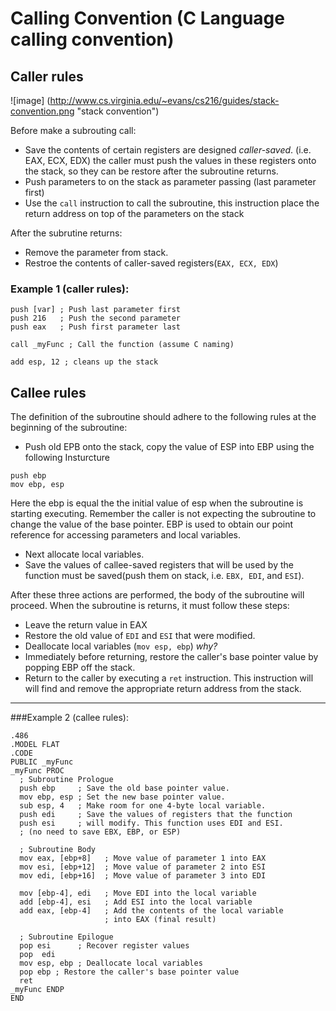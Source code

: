 Calling Convention (C Language calling convention)
===
## Caller rules

![image] (http://www.cs.virginia.edu/~evans/cs216/guides/stack-convention.png "stack convention")

Before make a subrouting call:

  - Save the contents of certain registers are designed *caller-saved*. (i.e. EAX, ECX, 	EDX) the caller must push the values in these registers onto the stack, so they can be restore after the subroutine returns.
  - Push parameters to on the stack as parameter passing (last parameter first)
  - Use the ``call`` instruction to call the subroutine, this instruction place the return address on top of the parameters on the stack

After the subrutine returns:

  - Remove the parameter from stack.
  - Restroe the contents of caller-saved registers(``EAX, ECX, EDX``)

### Example 1 (caller rules):

```
push [var] ; Push last parameter first
push 216   ; Push the second parameter
push eax   ; Push first parameter last

call _myFunc ; Call the function (assume C naming)

add esp, 12 ; cleans up the stack
```

## Callee rules

The definition of the subroutine should adhere to the following rules at the beginning of the subroutine:

  - Push old EPB onto the stack, copy the value of ESP into EBP using the following Insturcture

``` 
push ebp
mov ebp, esp
```

  Here the ebp is equal the the initial value of esp when the subroutine is starting executing. Remember the caller is not expecting the subroutine to change the value of the base pointer. EBP is used to obtain our point reference for accessing parameters and local variables.

  - Next allocate local variables.
  - Save the values of callee-saved registers that will be used by the function must be saved(push them on stack, i.e. ``EBX, EDI``, and ``ESI``).  
  
After these three actions are performed, the body of the subroutine will proceed. When the subroutine is returns, it must follow these steps:

  - Leave the return value in EAX
  - Restore the old value of ``EDI`` and ``ESI`` that were modified.
  - Deallocate local variables (``mov esp, ebp``) *why?*
  - Immediately before returning, restore the caller's base pointer value by popping EBP off the stack.
  - Return to the caller by executing a ``ret`` instruction. This instruction will will find and remove the appropriate return address from the stack.

--------------------------------------------
###Example 2 (callee rules):

```
.486
.MODEL FLAT
.CODE
PUBLIC _myFunc
_myFunc PROC
  ; Subroutine Prologue
  push ebp     ; Save the old base pointer value.
  mov ebp, esp ; Set the new base pointer value.
  sub esp, 4   ; Make room for one 4-byte local variable.
  push edi     ; Save the values of registers that the function
  push esi     ; will modify. This function uses EDI and ESI.
  ; (no need to save EBX, EBP, or ESP)

  ; Subroutine Body
  mov eax, [ebp+8]   ; Move value of parameter 1 into EAX
  mov esi, [ebp+12]  ; Move value of parameter 2 into ESI
  mov edi, [ebp+16]  ; Move value of parameter 3 into EDI

  mov [ebp-4], edi   ; Move EDI into the local variable
  add [ebp-4], esi   ; Add ESI into the local variable
  add eax, [ebp-4]   ; Add the contents of the local variable
                     ; into EAX (final result)

  ; Subroutine Epilogue 
  pop esi      ; Recover register values
  pop  edi
  mov esp, ebp ; Deallocate local variables
  pop ebp ; Restore the caller's base pointer value
  ret
_myFunc ENDP
END
```



